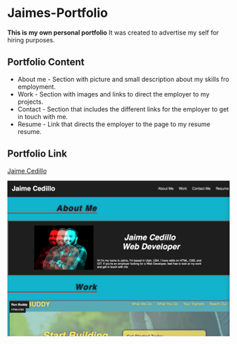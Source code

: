 # Jaimes-Portfolio
**This is my own personal portfolio**
It was created to advertise my self for hiring purposes.




## Portfolio Content
* About me - Section with picture and small description about my skills fro employment.
* Work - Section with images and links to direct the employer to my projects.
* Contact - Section that includes the different links for the employer to get in touch with me.
* Resume - Link that directs the employer to the page to my resume resume. 

## Portfolio Link
[Jaime Cedillo](https://jaimecedillo.github.io/jaimes-portfolio/)

![portfolio screenshot](https://github.com/jaimecedillo/jaimes-portfolio/blob/main/assets/images/screenshot.png)
